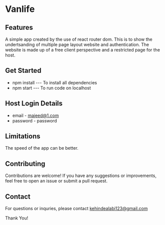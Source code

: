 # Vanlife
## Features
A simple app created by the use of react router dom. This is to show the undertsanding of multiple page layout website and authentication. The website is made up of a free client perspective and a restricted page for the host.

## Get Started
- npm install --- To install all dependencies
- npm start --- To run code on localhost

## Host Login Details
- email - majeed@1.com
- password - password

## Limitations
The speed of the app can be better.

## Contributing
Contributions are welcome! If you have any suggestions or improvements, feel free to open an issue or submit a pull request.

## Contact
For questions or inquries, please contact <a href="mailto:kehindealabi123@gmail.com" target="_blank">kehindealabi123@gmail.com<a>

Thank You!